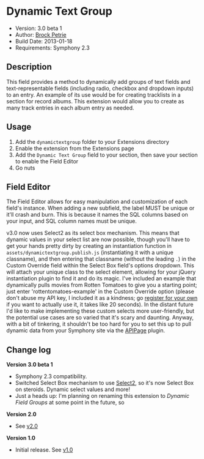 # Dynamic Text Group

-  Version: 3.0 beta 1
-  Author: [Brock Petrie](http://www.brockpetrie.com)
-  Build Date: 2013-01-18
-  Requirements: Symphony 2.3

## Description

This field provides a method to dynamically add groups of text fields and text-representable fields (including radio, checkbox and dropdown inputs) to an entry. An example of its use would be for creating tracklists in a section for record albums. This extension would allow you to create as many track entries in each album entry as needed.

## Usage

1.  Add the `dynamictextgroup` folder to your Extensions directory
2.  Enable the extension from the Extensions page
3.  Add the `Dynamic Text Group` field to your section, then save your section to enable the Field Editor
4.  Go nuts

## Field Editor

The Field Editor allows for easy manipulation and customization of each field's instance. When adding a new subfield, the label MUST be unique or it'll crash and burn. This is because it names the SQL columns based on your input, and SQL column names must be unique.

v3.0 now uses Select2 as its select box mechanism. This means that dynamic values in your select list are now possible, though you'll have to get your hands pretty dirty by creating an instantiation function in `assets/dynamictextgroup.publish.js` (instantiating it with a unique classname), and then entering that classname (without the leading `.`) in the Custom Override field within the Select Box field's options dropdown. This will attach your unique class to the select element, allowing for your jQuery instantiation plugin to find it and do its magic. I've included an example that dynamically pulls movies from Rotten Tomatoes to give you a starting point; just enter 'rottentomatoes-example' in the Custom Override option (please don't abuse my API key, I included it as a kindness; go [register for your own](http://developer.rottentomatoes.com/) if you want to actually use it, it takes like 20 seconds). In the distant future I'd like to make implementing these custom selects more user-friendly, but the potential use cases are so varied that it's scary and daunting. Anyway, with a bit of tinkering, it shouldn't be too hard for you to set this up to pull dynamic data from your Symphony site via the [APIPage](https://github.com/iwyg/apipage) plugin.

## Change log

**Version 3.0 beta 1**

-  Symphony 2.3 compatibility.
-  Switched Select Box mechanism to use [Select2](http://ivaynberg.github.com/select2/), so it's now Select Box on steroids. Dynamic select values and more!
-  Just a heads up: I'm planning on renaming this extension to *Dynamic Field Groups* at some point in the future, so 

**Version 2.0** 

-  See [v2.0](https://github.com/brockpetrie/dynamictextgroup/tree/v2.0)

**Version 1.0** 

-  Initial release. See [v1.0](https://github.com/brockpetrie/dynamictextgroup/tree/v1.0)